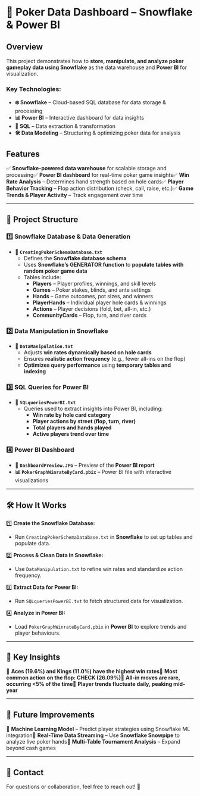 # 🎲 Poker Data Dashboard – Snowflake & Power BI

## Overview

This project demonstrates how to **store, manipulate, and analyze poker gameplay data using Snowflake** as the data warehouse and **Power BI** for visualization.

### Key Technologies:

- **❄️ Snowflake** – Cloud-based SQL database for data storage & processing
- **📊 Power BI** – Interactive dashboard for data insights
- **🌟 SQL** – Data extraction & transformation
- **🛠 Data Modeling** – Structuring & optimizing poker data for analysis

## Features

✅ **Snowflake-powered data warehouse** for scalable storage and processing✅ **Power BI dashboard** for real-time poker game insights✅ **Win Rate Analysis** – Determines hand strength based on hole cards✅ **Player Behavior Tracking** – Flop action distribution (check, call, raise, etc.)✅ **Game Trends & Player Activity** – Track engagement over time

---

## 📁 Project Structure

### 1️⃣ **Snowflake Database & Data Generation**

- **📝 `CreatingPokerSchemaDatabase.txt`**
  - Defines the **Snowflake database schema**
  - Uses **Snowflake’s GENERATOR function** to **populate tables with random poker game data**
  - Tables include:
    - **Players** – Player profiles, winnings, and skill levels
    - **Games** – Poker stakes, blinds, and ante settings
    - **Hands** – Game outcomes, pot sizes, and winners
    - **PlayerHands** – Individual player hole cards & winnings
    - **Actions** – Player decisions (fold, bet, all-in, etc.)
    - **CommunityCards** – Flop, turn, and river cards

### 2️⃣ **Data Manipulation in Snowflake**

- **📝 `DataManipulation.txt`**
  - Adjusts **win rates dynamically based on hole cards**
  - Ensures **realistic action frequency** (e.g., fewer all-ins on the flop)
  - **Optimizes query performance** using **temporary tables and indexing**

### 3️⃣ **SQL Queries for Power BI**

- **📝 `SQLqueriesPowerBI.txt`**
  - Queries used to extract insights into Power BI, including:
    - **Win rate by hole card category**
    - **Player actions by street (flop, turn, river)**
    - **Total players and hands played**
    - **Active players trend over time**

### 4️⃣ **Power BI Dashboard**

- **🎨 `DashboardPreview.JPG`** – Preview of the **Power BI report**
- **📊 `PokerGraphWinrateByCard.pbix`** – Power BI file with interactive visualizations

---

## 🛠️ How It Works

1️⃣ **Create the Snowflake Database:**

- Run `CreatingPokerSchemaDatabase.txt` in **Snowflake** to set up tables and populate data.

2️⃣ **Process & Clean Data in Snowflake:**

- Use `DataManipulation.txt` to refine win rates and standardize action frequency.

3️⃣ **Extract Data for Power BI:**

- Run `SQLqueriesPowerBI.txt` to fetch structured data for visualization.

4️⃣ **Analyze in Power BI:**

- Load `PokerGraphWinrateByCard.pbix` in **Power BI** to explore trends and player behaviours.

---

## 📌 Key Insights

🔹 **Aces (19.6%) and Kings (11.0%) have the highest win rates**🔹 **Most common action on the flop: CHECK (26.09%)**🔹 **All-in moves are rare, occurring <5% of the time**🔹 **Player trends fluctuate daily, peaking mid-year**

---

## 🚀 Future Improvements

🔹 **Machine Learning Model** – Predict player strategies using Snowflake ML integration🔹 **Real-Time Data Streaming** – Use **Snowflake Snowpipe** to analyze live poker hands🔹 **Multi-Table Tournament Analysis** – Expand beyond cash games

---

## 📩 Contact

For questions or collaboration, feel free to reach out! 🚀
